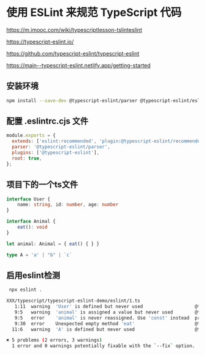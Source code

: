 # 使用 ESLint 来规范 TypeScript 代码

https://m.imooc.com/wiki/typescriptlesson-tslinteslint

https://typescript-eslint.io/

https://github.com/typescript-eslint/typescript-eslint

https://main--typescript-eslint.netlify.app/getting-started

## 安装环境

```sh
npm install --save-dev @typescript-eslint/parser @typescript-eslint/eslint-plugin eslint typescript
```

## 配置 .eslintrc.cjs 文件

```js
module.exports = {
  extends: ['eslint:recommended', 'plugin:@typescript-eslint/recommended'],
  parser: '@typescript-eslint/parser',
  plugins: ['@typescript-eslint'],
  root: true,
};
```

## 项目下的一个ts文件

```ts
interface User {
    name: string, id: number, age: number
}

interface Animal {
    eat(): void
}

let animal: Animal = { eat() { } }

type A = 'a' | "b" | `c`
```

## 启用eslint检测

```sh
 npx eslint .

XXX/typescript/typescript-eslint-demo/eslint/1.ts
   1:11  warning  'User' is defined but never used                   @typescript-eslint/no-unused-vars
   9:5   warning  'animal' is assigned a value but never used        @typescript-eslint/no-unused-vars
   9:5   error    'animal' is never reassigned. Use 'const' instead  prefer-const
   9:30  error    Unexpected empty method 'eat'                      @typescript-eslint/no-empty-function
  11:6   warning  'A' is defined but never used                      @typescript-eslint/no-unused-vars

✖ 5 problems (2 errors, 3 warnings)
  1 error and 0 warnings potentially fixable with the `--fix` option.
```

